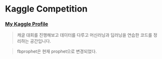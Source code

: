 # Kaggle Competition
### [My Kaggle Profile](https://www.kaggle.com/cocoyachi)

</p> 

> 캐글 대회를 진행해보고 데이터를 다루고 머신러닝과 딥러닝을 연습한 코드를 정리하는 공간입니다.  

> fbprophet은 현재 prophet으로 변경되었다.
